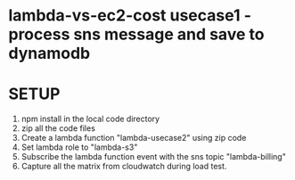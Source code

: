 # lambda-vs-ec2-cost usecase1 - process sns message and save to dynamodb

# SETUP

1. npm install in the local code directory
2. zip all the code files
1. Create a lambda function "lambda-usecase2" using zip code
2. Set lambda role to "lambda-s3"
3. Subscribe the lambda function event with the sns topic "lambda-billing"
4. Capture all the matrix from cloudwatch during load test.

